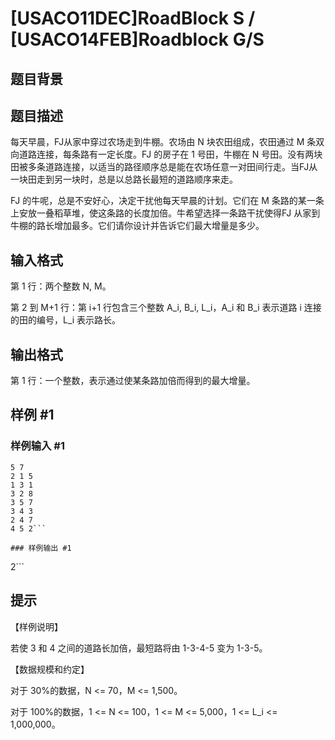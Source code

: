 # [USACO11DEC]RoadBlock S / [USACO14FEB]Roadblock G/S

## 题目背景



## 题目描述

每天早晨，FJ从家中穿过农场走到牛棚。农场由 N 块农田组成，农田通过 M 条双向道路连接，每条路有一定长度。FJ 的房子在 1 号田，牛棚在 N 号田。没有两块田被多条道路连接，以适当的路径顺序总是能在农场任意一对田间行走。当FJ从一块田走到另一块时，总是以总路长最短的道路顺序来走。

FJ 的牛呢，总是不安好心，决定干扰他每天早晨的计划。它们在 M 条路的某一条上安放一叠稻草堆，使这条路的长度加倍。牛希望选择一条路干扰使得FJ 从家到牛棚的路长增加最多。它们请你设计并告诉它们最大增量是多少。


## 输入格式

第 1 行：两个整数 N, M。

第 2 到 M+1 行：第 i+1 行包含三个整数 A\_i, B\_i, L\_i，A\_i 和 B\_i 表示道路 i 连接的田的编号，L\_i 表示路长。


## 输出格式

第 1 行：一个整数，表示通过使某条路加倍而得到的最大增量。


## 样例 #1

### 样例输入 #1
```
5 7
2 1 5
1 3 1
3 2 8
3 5 7
3 4 3
2 4 7
4 5 2```

### 样例输出 #1

```
2```

## 提示

【样例说明】

若使 3 和 4 之间的道路长加倍，最短路将由 1-3-4-5 变为 1-3-5。

【数据规模和约定】

对于 30%的数据，N <= 70，M <= 1,500。

对于 100%的数据，1 <= N <= 100，1 <= M <= 5,000，1 <= L\_i <= 1,000,000。

